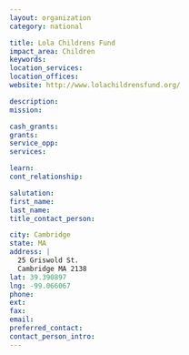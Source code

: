 ```yaml
---
layout: organization
category: national

title: Lola Childrens Fund
impact_area: Children
keywords: 
location_services: 
location_offices: 
website: http://www.lolachildrensfund.org/

description: 
mission: 

cash_grants: 
grants: 
service_opp: 
services: 

learn: 
cont_relationship: 

salutation: 
first_name: 
last_name: 
title_contact_person: 

city: Cambridge
state: MA
address: |
  25 Griswold St.  
  Cambridge MA 2138
lat: 39.390897
lng: -99.066067
phone: 
ext: 
fax: 
email: 
preferred_contact: 
contact_person_intro: 
---
```

